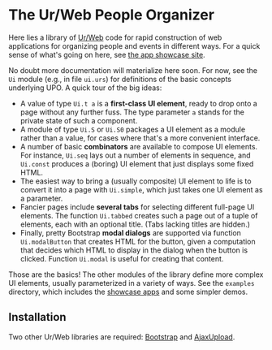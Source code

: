 # The Ur/Web People Organizer

Here lies a library of [Ur/Web](http://www.impredicative.com/ur/) code for rapid construction of web applications for organizing people and events in different ways.  For a quick sense of what's going on here, see [the app showcase site](http://upo.csail.mit.edu/).

No doubt more documentation will materialize here soon.  For now, see the `Ui` module (e.g., in file `ui.urs`) for definitions of the basic concepts underlying UPO.  A quick tour of the big ideas:
* A value of type `Ui.t a` is a **first-class UI element**, ready to drop onto a page without any further fuss.  The type parameter `a` stands for the private state of such a component.
* A module of type `Ui.S` or `Ui.S0` packages a UI element as a module rather than a value, for cases where that's a more convenient interface.
* A number of basic **combinators** are available to compose UI elements.  For instance, `Ui.seq` lays out a number of elements in sequence, and `Ui.const` produces a (boring) UI element that just displays some fixed HTML.
* The easiest way to bring a (usually composite) UI element to life is to convert it into a page with `Ui.simple`, which just takes one UI element as a parameter.
* Fancier pages include **several tabs** for selecting different full-page UI elements.  The function `Ui.tabbed` creates such a page out of a tuple of elements, each with an optional title.  (Tabs lacking titles are hidden.)
* Finally, pretty Bootstrap **modal dialogs** are supported via function `Ui.modalButton` that creates HTML for the button, given a computation that decides which HTML to display in the dialog when the button is clicked.  Function `Ui.modal` is useful for creating that content.

Those are the basics!  The other modules of the library define more complex UI elements, usually parameterized in a variety of ways.  See the `examples` directory, which includes the [showcase apps](http://upo.csail.mit.edu/) and some simpler demos.

## Installation

Two other Ur/Web libraries are required: [Bootstrap](http://hg.impredicative.com/bootstrap) and [AjaxUpload](http://hg.impredicative.com/ajaxUpload).
